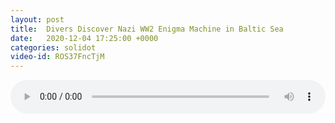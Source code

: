 ```yaml
---
layout: post
title:  Divers Discover Nazi WW2 Enigma Machine in Baltic Sea
date:   2020-12-04 17:25:00 +0000
categories: solidot
video-id: ROS37FncTjM
---
```


<audio src="/assets/b38a81fadc1f10ed26d7de674968efe0.mp3" style="width: 100%;" controls></audio>

